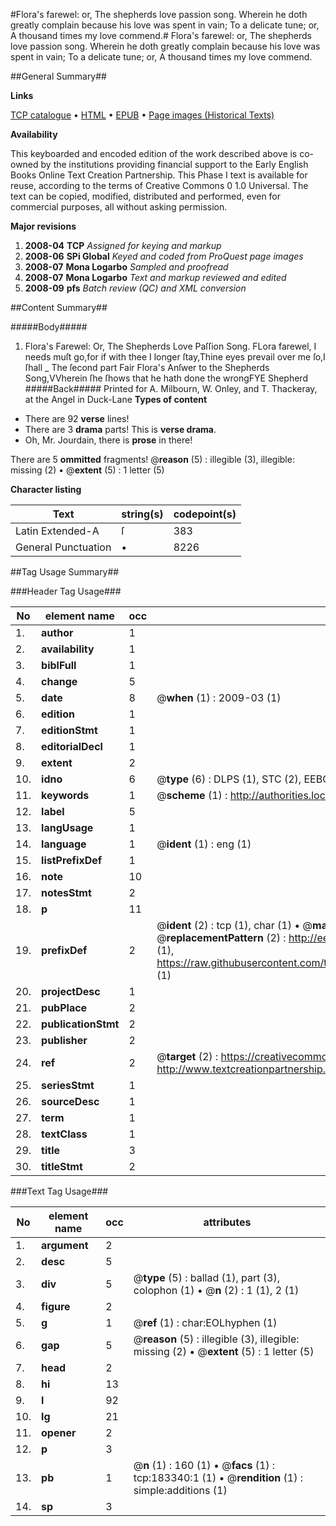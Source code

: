 #Flora's farewel: or, The shepherds love passion song. Wherein he doth greatly complain because his love was spent in vain; To a delicate tune; or, A thousand times my love commend.#
Flora's farewel: or, The shepherds love passion song. Wherein he doth greatly complain because his love was spent in vain; To a delicate tune; or, A thousand times my love commend.

##General Summary##

**Links**

[TCP catalogue](http://www.ota.ox.ac.uk/tcp/)  • 
[HTML](http://tei.it.ox.ac.uk/tcp/Texts-HTML/free/B04/B04813.html)  • 
[EPUB](http://tei.it.ox.ac.uk/tcp/Texts-EPUB/free/B04/B04813.epub) • 
[Page images (Historical Texts)](https://data.historicaltexts.jisc.ac.uk/view?pubId=eebo-99884793e&pageId=eebo-99884793e-183340-1)

**Availability**

This keyboarded and encoded edition of the
	       work described above is co-owned by the institutions
	       providing financial support to the Early English Books
	       Online Text Creation Partnership. This Phase I text is
	       available for reuse, according to the terms of Creative
	       Commons 0 1.0 Universal. The text can be copied,
	       modified, distributed and performed, even for
	       commercial purposes, all without asking permission.

**Major revisions**

1. __2008-04__ __TCP__ *Assigned for keying and markup*
1. __2008-06__ __SPi Global__ *Keyed and coded from ProQuest page images*
1. __2008-07__ __Mona Logarbo__ *Sampled and proofread*
1. __2008-07__ __Mona Logarbo__ *Text and markup reviewed and edited*
1. __2008-09__ __pfs__ *Batch review (QC) and XML conversion*

##Content Summary##

#####Body#####

1. Flora's Farewel: Or, The Shepherds Love Paſſion Song.
FLora farewel, I needs muſt go,for if with thee I longer ſtay,Thine eyes prevail over me ſo,I ſhall 
    _ The ſecond part
Fair Flora's Anſwer to the Shepherds Song,VVherein ſhe ſhows that he hath done the wrongFYE Shepherd
#####Back#####
Printed for A. Milbourn, W. Onley, and T. Thackeray, at the Angel in Duck-Lane
**Types of content**

  * There are 92 **verse** lines!
  * There are 3 **drama** parts! This is **verse drama**.
  * Oh, Mr. Jourdain, there is **prose** in there!

There are 5 **ommitted** fragments! 
 @__reason__ (5) : illegible (3), illegible: missing (2)  •  @__extent__ (5) : 1 letter (5)

**Character listing**


|Text|string(s)|codepoint(s)|
|---|---|---|
|Latin Extended-A|ſ|383|
|General Punctuation|•|8226|

##Tag Usage Summary##

###Header Tag Usage###

|No|element name|occ|attributes|
|---|---|---|---|
|1.|__author__|1||
|2.|__availability__|1||
|3.|__biblFull__|1||
|4.|__change__|5||
|5.|__date__|8| @__when__ (1) : 2009-03 (1)|
|6.|__edition__|1||
|7.|__editionStmt__|1||
|8.|__editorialDecl__|1||
|9.|__extent__|2||
|10.|__idno__|6| @__type__ (6) : DLPS (1), STC (2), EEBO-CITATION (1), PROQUEST (1), VID (1)|
|11.|__keywords__|1| @__scheme__ (1) : http://authorities.loc.gov/ (1)|
|12.|__label__|5||
|13.|__langUsage__|1||
|14.|__language__|1| @__ident__ (1) : eng (1)|
|15.|__listPrefixDef__|1||
|16.|__note__|10||
|17.|__notesStmt__|2||
|18.|__p__|11||
|19.|__prefixDef__|2| @__ident__ (2) : tcp (1), char (1)  •  @__matchPattern__ (2) : ([0-9\-]+):([0-9IVX]+) (1), (.+) (1)  •  @__replacementPattern__ (2) : http://eebo.chadwyck.com/downloadtiff?vid=$1&page=$2 (1), https://raw.githubusercontent.com/textcreationpartnership/Texts/master/tcpchars.xml#$1 (1)|
|20.|__projectDesc__|1||
|21.|__pubPlace__|2||
|22.|__publicationStmt__|2||
|23.|__publisher__|2||
|24.|__ref__|2| @__target__ (2) : https://creativecommons.org/publicdomain/zero/1.0/ (1), http://www.textcreationpartnership.org/docs/. (1)|
|25.|__seriesStmt__|1||
|26.|__sourceDesc__|1||
|27.|__term__|1||
|28.|__textClass__|1||
|29.|__title__|3||
|30.|__titleStmt__|2||


###Text Tag Usage###

|No|element name|occ|attributes|
|---|---|---|---|
|1.|__argument__|2||
|2.|__desc__|5||
|3.|__div__|5| @__type__ (5) : ballad (1), part (3), colophon (1)  •  @__n__ (2) : 1 (1), 2 (1)|
|4.|__figure__|2||
|5.|__g__|1| @__ref__ (1) : char:EOLhyphen (1)|
|6.|__gap__|5| @__reason__ (5) : illegible (3), illegible: missing (2)  •  @__extent__ (5) : 1 letter (5)|
|7.|__head__|2||
|8.|__hi__|13||
|9.|__l__|92||
|10.|__lg__|21||
|11.|__opener__|2||
|12.|__p__|3||
|13.|__pb__|1| @__n__ (1) : 160 (1)  •  @__facs__ (1) : tcp:183340:1 (1)  •  @__rendition__ (1) : simple:additions (1)|
|14.|__sp__|3||
